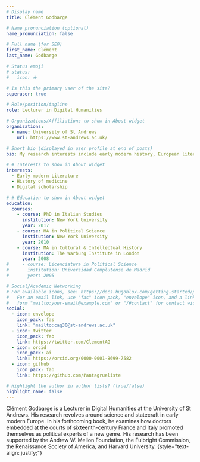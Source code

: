 ```yaml
---
# Display name
title: Clément Godbarge

# Name pronunciation (optional)
name_pronunciation: false

# Full name (for SEO)
first_name: Clément
last_name: Godbarge

# Status emoji
# status:
#   icon: ☕️

# Is this the primary user of the site?
superuser: true

# Role/position/tagline
role: Lecturer in Digital Humanities

# Organizations/Affiliations to show in About widget
organizations:
  - name: University of St Andrews
    url: https://www.st-andrews.ac.uk/

# Short bio (displayed in user profile at end of posts)
bio: My research interests include early modern history, European literature and the digital humanities.

# # Interests to show in About widget
interests:
  - Early modern Literature
  - History of medicine
  - Digital scholarship

# # Education to show in About widget
education:
  courses:
    - course: PhD in Italian Studies
      institution: New York University
      year: 2017
    - course: MA in Political Science
      institution: New York University
      year: 2010
    - course: MA in Cultural & Intellectual History
      institution: The Warburg Institute in London
      year: 2008
#     - course: Licenciatura in Political Science
#       institution: Universidad Complutense de Madrid
#       year: 2005

# Social/Academic Networking
# For available icons, see: https://docs.hugoblox.com/getting-started/page-builder/#icons
#   For an email link, use "fas" icon pack, "envelope" icon, and a link in the
#   form "mailto:your-email@example.com" or "/#contact" for contact widget.
social:
  - icon: envelope
    icon_pack: fas
    link: "mailto:cag30@st-andrews.ac.uk"
  - icon: twitter
    icon_pack: fab
    link: https://twitter.com/ClementAG
  - icon: orcid
    icon_pack: ai
    link: https://orcid.org/0000-0001-8699-7582
  - icon: github
    icon_pack: fab
    link: https://github.com/Pantagrueliste

# Highlight the author in author lists? (true/false)
highlight_name: false
---
```

Clément Godbarge is a Lecturer in Digital Humanities at the University of St Andrews. His research revolves around science and statecraft in early modern Europe. In his forthcoming book, he examines how doctors embedded at the courts of sixteenth-century France and Italy promoted themselves as political experts of a new genre. His research has been supported by the Andrew W. Mellon Foundation, the Fulbright Commission, the Renaissance Society of America, and Harvard University.
{style="text-align: justify;"}
